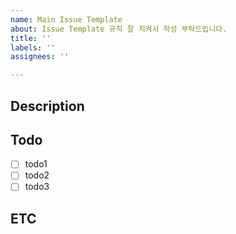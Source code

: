 ```yaml
---
name: Main Issue Template
about: Issue Template 규칙 잘 지켜서 작성 부탁드립니다.
title: ''
labels: ''
assignees: ''

---
```


## Description
<!-- 설명을 적어주세요. -->

## Todo

- [ ] todo1
- [ ] todo2
- [ ] todo3

## ETC
<!-- 기타 사항 및 주의할 점 -->
